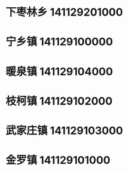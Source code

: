 # 下枣林乡 141129201000
# 宁乡镇 141129100000
# 暖泉镇 141129104000
# 枝柯镇 141129102000
# 武家庄镇 141129103000
# 金罗镇 141129101000
